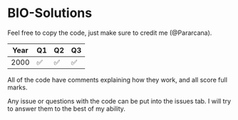 # BIO-Solutions

Feel free to copy the code, just make sure to credit me (@Pararcana).

|Year| Q1| Q2| Q3|
|---|---|---|---|
|2000| ✅| ✅| ✅|

All of the code have comments explaining how they work, and all score full marks.

Any issue or questions with the code can be put into the issues tab. I will try to answer them to the best of my ability.
